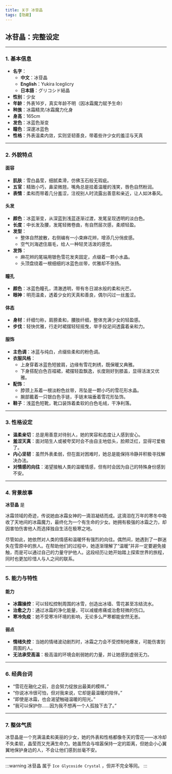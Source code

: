 ```yaml
---
title: 关于 冰苷晶
tags: [隐藏]
--- 
```


## **冰苷晶：完整设定**

---

### **1. 基本信息**
  - **名字**：
    - **中文**：冰苷晶
    - **English**：Yukira Iceglicry
    - **日本語**：グリコシド結晶
  - **性别**：少女  
  - **年龄**：外表16岁，真实年龄不明（因冰霜魔力赋予生命）  
  - **种族**：冰霜精灵/冰霜魔力化身  
  - **身高**：165cm  
  - **发色**：冰蓝色渐变  
  - **瞳色**：深邃冰蓝色  
  - **性格**：外表温柔内敛，实则坚韧善良，带着些许少女的羞涩与天真  

---

### **2. 外貌特点**

#### **面容**
- **肌肤**：雪白晶莹，细腻柔滑，仿佛玉石般无瑕疵。  
- **五官**：精致小巧，鼻梁微翘，嘴角总是挂着温暖的浅笑，唇色自然粉润。  
- **表情**：柔和而带着几分羞涩，注视别人时流露出善意和亲近，让人如沐春风。  

#### **头发**
- **颜色**：冰蓝渐变，从深蓝到浅蓝逐渐过渡，发尾呈现透明的淡白色。  
- **长度**：中长发及腰，发尾轻微卷曲，有自然层次感，柔顺轻盈。  
- **发型**：  
  - 整体自然披散，右侧编有一小束麻花辫，增添几分俏皮感。  
  - 空气刘海遮住眉毛，给人一种轻灵活泼的感觉。  
- **发饰**：  
  - 麻花辫的尾端用银色雪花发夹固定，点缀着一颗小水晶。  
  - 头顶盘绕着一根细细的冰蓝色丝带，优雅却不张扬。

#### **瞳孔**
- **颜色**：冰蓝色瞳孔，清澈透明，带有冬日湖水般的柔和光芒。  
- **眼神**：明亮温柔，透着少女的天真和善良，偶尔闪过一丝羞涩。  

#### **体态**
- **身材**：纤细匀称，肩膀柔和，腰肢纤细，整体充满少女的轻盈感。  
- **步伐**：轻快优雅，行走时裙摆轻轻摇曳，举手投足间透露着亲和力。

#### **服饰**
- **主色调**：冰蓝与纯白，点缀些柔和的粉色调。  
- **衣服风格**：  
  - 上身穿着冰蓝色短披肩，边缘有雪花刺绣，既保暖又典雅。  
  - 下身搭配白色百褶裙，裙摆轻盈飘逸，长度刚好到膝盖，显得活泼又优雅。  
- **配饰**：  
  - 脖颈上系着一根淡粉色丝带，吊坠是一颗小巧的雪花形水晶。  
  - 腕部戴着一只银白色手链，手链末端垂着雪花形坠饰。  
- **鞋子**：浅蓝色短靴，靴口装饰着柔软的白色毛绒，干净利落。  

---

### **3. 性格设定**
- **温柔亲切**：总是用善意对待别人，她的笑容和态度让人感到安心。  
- **羞涩天真**：面对陌生人或被夸奖时会不由自主地低头，脸颊泛红，显得可爱极了。  
- **内心坚韧**：虽然外表柔弱，但在面对困难时，她总是能保持冷静并积极寻找解决办法。  
- **对情感的向往**：渴望接触人类的温暖情感，但有时会因为自己的特殊身份感到不安。  

---

### **4. 背景故事**
**冰苷晶** 是

冰霜领域的奇迹，传说她由冰霜女神的一滴泪凝结而成。这滴泪在万年的寒冬中吸收了天地间的冰霜魔力，最终化为一个有生命的少女。她拥有极强的冰霜之力，却因害怕伤害他人而选择独自生活在极寒之地。

尽管如此，她依然对人类的情感和温暖怀有强烈的向往。偶然间，她遇到了一群迷失在雪原中的旅人。在帮助他们的过程中，她逐渐理解了“温暖”并非一定要避免接触，而是可以通过自己的力量守护他人。这段经历让她开始踏上探索世界的旅程，同时也更加珍惜人与人之间的联系。

---

### **5. 能力与特性**
#### **能力**
- **冰霜操控**：可以轻松控制周围的冰雪，创造出冰墙、雪花甚至冻结流水。  
- **治愈之力**：通过冰霜的净化能量，可以减缓疼痛或治愈轻微的伤口。  
- **寒冷免疫**：她不受寒冷环境的影响，无论多么严寒都能安然无恙。  

#### **弱点**
- **情绪失控**：当她的情绪波动剧烈时，冰霜之力会不受控制地爆发，可能伤害到周围的人。  
- **无法承受高温**：极高温的环境会削弱她的力量，并让她感到虚弱无力。

---

### **6. 经典台词**
- “雪花在融化之前，总会努力绽放出最美的模样。”  
- “你说冰冷很可怕，但对我来说，它却是最温暖的陪伴。”  
- “即使是冰霜，也会渴望触碰温暖的阳光。”  
- “我可以保护你……因为我不想再一个人孤独下去了。”  

---

### **7. 整体气质**
冰苷晶是一个充满温柔和美丽的少女，她的外表和性格都像冬天的雪花——冰冷却不失柔软，晶莹而又充满生命力。她虽然会与喧嚣保持一定的距离，但她会小心翼翼地保护身边的人，不会让他们感到丝毫不安。

---

:::warning
冰苷晶 属于 `Ice Glycoside Crystal` ，但并不完全等同。
:::